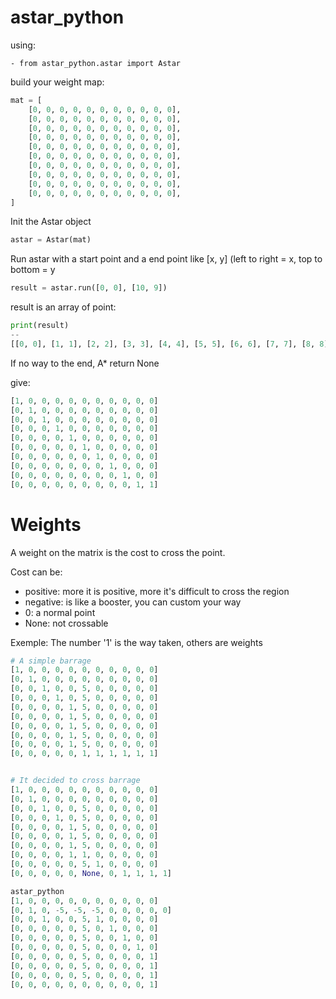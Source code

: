 # astar_python

using:

    - from astar_python.astar import Astar

build your weight map:

```python
mat = [
    [0, 0, 0, 0, 0, 0, 0, 0, 0, 0, 0],
    [0, 0, 0, 0, 0, 0, 0, 0, 0, 0, 0],
    [0, 0, 0, 0, 0, 0, 0, 0, 0, 0, 0],
    [0, 0, 0, 0, 0, 0, 0, 0, 0, 0, 0],
    [0, 0, 0, 0, 0, 0, 0, 0, 0, 0, 0],
    [0, 0, 0, 0, 0, 0, 0, 0, 0, 0, 0],
    [0, 0, 0, 0, 0, 0, 0, 0, 0, 0, 0],
    [0, 0, 0, 0, 0, 0, 0, 0, 0, 0, 0],
    [0, 0, 0, 0, 0, 0, 0, 0, 0, 0, 0],
    [0, 0, 0, 0, 0, 0, 0, 0, 0, 0, 0],
]
```
Init the Astar object
```python
astar = Astar(mat)
```

Run astar with a start point and a end point like [x, y] (left to right = x, top to bottom = y 
```python
result = astar.run([0, 0], [10, 9])
```
result is an array of point:
```python
print(result)
--
[[0, 0], [1, 1], [2, 2], [3, 3], [4, 4], [5, 5], [6, 6], [7, 7], [8, 8], [9, 9], [10, 9]]

```
If no way to the end, A* return None

give:

```python
[1, 0, 0, 0, 0, 0, 0, 0, 0, 0, 0]
[0, 1, 0, 0, 0, 0, 0, 0, 0, 0, 0]
[0, 0, 1, 0, 0, 0, 0, 0, 0, 0, 0]
[0, 0, 0, 1, 0, 0, 0, 0, 0, 0, 0]
[0, 0, 0, 0, 1, 0, 0, 0, 0, 0, 0]
[0, 0, 0, 0, 0, 1, 0, 0, 0, 0, 0]
[0, 0, 0, 0, 0, 0, 1, 0, 0, 0, 0]
[0, 0, 0, 0, 0, 0, 0, 1, 0, 0, 0]
[0, 0, 0, 0, 0, 0, 0, 0, 1, 0, 0]
[0, 0, 0, 0, 0, 0, 0, 0, 0, 1, 1]
```

# Weights
A weight on the matrix is the cost to cross the point.

Cost can be:

* positive: more it is positive, more it's difficult to cross the region
* negative: is like a booster, you can custom your way
* 0: a normal point
* None: not crossable

Exemple: The number '1' is the way taken, others are weights



```python
# A simple barrage
[1, 0, 0, 0, 0, 0, 0, 0, 0, 0, 0]
[0, 1, 0, 0, 0, 0, 0, 0, 0, 0, 0]
[0, 0, 1, 0, 0, 5, 0, 0, 0, 0, 0]
[0, 0, 0, 1, 0, 5, 0, 0, 0, 0, 0]
[0, 0, 0, 0, 1, 5, 0, 0, 0, 0, 0]
[0, 0, 0, 0, 1, 5, 0, 0, 0, 0, 0]
[0, 0, 0, 0, 1, 5, 0, 0, 0, 0, 0]
[0, 0, 0, 0, 1, 5, 0, 0, 0, 0, 0]
[0, 0, 0, 0, 1, 5, 0, 0, 0, 0, 0]
[0, 0, 0, 0, 0, 1, 1, 1, 1, 1, 1]


# It decided to cross barrage
[1, 0, 0, 0, 0, 0, 0, 0, 0, 0, 0]
[0, 1, 0, 0, 0, 0, 0, 0, 0, 0, 0]
[0, 0, 1, 0, 0, 5, 0, 0, 0, 0, 0]
[0, 0, 0, 1, 0, 5, 0, 0, 0, 0, 0]
[0, 0, 0, 0, 1, 5, 0, 0, 0, 0, 0]
[0, 0, 0, 0, 1, 5, 0, 0, 0, 0, 0]
[0, 0, 0, 0, 1, 5, 0, 0, 0, 0, 0]
[0, 0, 0, 0, 1, 1, 0, 0, 0, 0, 0]
[0, 0, 0, 0, 0, 5, 1, 0, 0, 0, 0]
[0, 0, 0, 0, 0, None, 0, 1, 1, 1, 1]

astar_python
[1, 0, 0, 0, 0, 0, 0, 0, 0, 0, 0]
[0, 1, 0, -5, -5, -5, 0, 0, 0, 0, 0]
[0, 0, 1, 0, 0, 5, 1, 0, 0, 0, 0]
[0, 0, 0, 0, 0, 5, 0, 1, 0, 0, 0]
[0, 0, 0, 0, 0, 5, 0, 0, 1, 0, 0]
[0, 0, 0, 0, 0, 5, 0, 0, 0, 1, 0]
[0, 0, 0, 0, 0, 5, 0, 0, 0, 0, 1]
[0, 0, 0, 0, 0, 5, 0, 0, 0, 0, 1]
[0, 0, 0, 0, 0, 5, 0, 0, 0, 0, 1]
[0, 0, 0, 0, 0, 0, 0, 0, 0, 0, 1]

```



